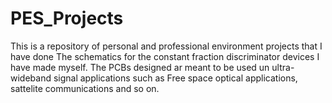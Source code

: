 # PES_Projects
This is a repository of personal and professional environment projects that I have done
The schematics for the constant fraction discriminator devices I have made myself.
The PCBs designed ar meant to be used un ultra-wideband signal applications such as Free space optical applications, sattelite communications and so on.
